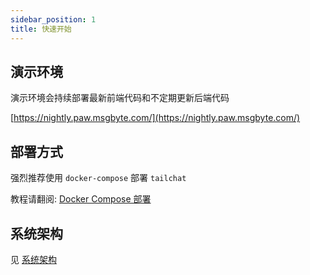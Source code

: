 ```yaml
---
sidebar_position: 1
title: 快速开始
---
```


## 演示环境

演示环境会持续部署最新前端代码和不定期更新后端代码

[https://nightly.paw.msgbyte.com/](https://nightly.paw.msgbyte.com/)

## 部署方式

强烈推荐使用 `docker-compose` 部署 `tailchat`

教程请翻阅: [Docker Compose 部署](./docker-compose.mdx)

## 系统架构

见 [系统架构](../architecture.md)

